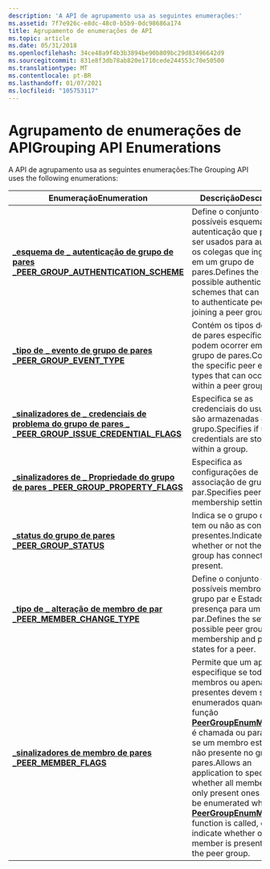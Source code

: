```yaml
---
description: 'A API de agrupamento usa as seguintes enumerações:'
ms.assetid: 7f7e926c-e8dc-48c0-b5b9-0dc98686a174
title: Agrupamento de enumerações de API
ms.topic: article
ms.date: 05/31/2018
ms.openlocfilehash: 34ce48a9f4b3b3894be90b809bc29d83496642d9
ms.sourcegitcommit: 831e8f3db78ab820e1710cede244553c70e50500
ms.translationtype: MT
ms.contentlocale: pt-BR
ms.lasthandoff: 01/07/2021
ms.locfileid: "105753117"
---
```

# <a name="grouping-api-enumerations"></a><span data-ttu-id="e69d9-103">Agrupamento de enumerações de API</span><span class="sxs-lookup"><span data-stu-id="e69d9-103">Grouping API Enumerations</span></span>

<span data-ttu-id="e69d9-104">A API de agrupamento usa as seguintes enumerações:</span><span class="sxs-lookup"><span data-stu-id="e69d9-104">The Grouping API uses the following enumerations:</span></span>



| <span data-ttu-id="e69d9-105">Enumeração</span><span class="sxs-lookup"><span data-stu-id="e69d9-105">Enumeration</span></span>                                                                        | <span data-ttu-id="e69d9-106">Descrição</span><span class="sxs-lookup"><span data-stu-id="e69d9-106">Description</span></span>                                                                                                                                                                                                                                               |
|------------------------------------------------------------------------------------|-----------------------------------------------------------------------------------------------------------------------------------------------------------------------------------------------------------------------------------------------------------|
| [<span data-ttu-id="e69d9-107">**\_esquema de \_ autenticação de grupo de pares \_**</span><span class="sxs-lookup"><span data-stu-id="e69d9-107">**PEER\_GROUP\_AUTHENTICATION\_SCHEME**</span></span>](/windows/desktop/api/P2P/ne-p2p-peer_group_authentication_scheme)    | <span data-ttu-id="e69d9-108">Define o conjunto de possíveis esquemas de autenticação que podem ser usados para autenticar os colegas que ingressam em um grupo de pares.</span><span class="sxs-lookup"><span data-stu-id="e69d9-108">Defines the set of possible authentication schemes that can be used to authenticate peers joining a peer group.</span></span>                                                                                                                                           |
| [<span data-ttu-id="e69d9-109">**\_tipo de \_ evento de grupo de pares \_**</span><span class="sxs-lookup"><span data-stu-id="e69d9-109">**PEER\_GROUP\_EVENT\_TYPE**</span></span>](/windows/desktop/api/P2P/ne-p2p-peer_group_event_type)                          | <span data-ttu-id="e69d9-110">Contém os tipos de evento de pares específicos que podem ocorrer em um grupo de pares.</span><span class="sxs-lookup"><span data-stu-id="e69d9-110">Contains the specific peer event types that can occur within a peer group.</span></span>                                                                                                                                                                                |
| [<span data-ttu-id="e69d9-111">**\_sinalizadores de \_ credenciais de problema do grupo de pares \_ \_**</span><span class="sxs-lookup"><span data-stu-id="e69d9-111">**PEER\_GROUP\_ISSUE\_CREDENTIAL\_FLAGS**</span></span>](/windows/win32/api/p2p/ne-p2p-peer_group_issue_credential_flags) | <span data-ttu-id="e69d9-112">Especifica se as credenciais do usuário são armazenadas em um grupo.</span><span class="sxs-lookup"><span data-stu-id="e69d9-112">Specifies if user credentials are stored within a group.</span></span>                                                                                                                                                                                                  |
| [<span data-ttu-id="e69d9-113">**\_sinalizadores de \_ Propriedade do grupo de pares \_**</span><span class="sxs-lookup"><span data-stu-id="e69d9-113">**PEER\_GROUP\_PROPERTY\_FLAGS**</span></span>](/windows/desktop/api/P2P/ne-p2p-peer_group_property_flags)                  | <span data-ttu-id="e69d9-114">Especifica as configurações de associação de grupo par.</span><span class="sxs-lookup"><span data-stu-id="e69d9-114">Specifies peer group membership settings.</span></span>                                                                                                                                                                                                                 |
| [<span data-ttu-id="e69d9-115">**\_status do grupo de pares \_**</span><span class="sxs-lookup"><span data-stu-id="e69d9-115">**PEER\_GROUP\_STATUS**</span></span>](/windows/desktop/api/P2P/ne-p2p-peer_group_status)                                   | <span data-ttu-id="e69d9-116">Indica se o grupo de pares tem ou não as conexões presentes.</span><span class="sxs-lookup"><span data-stu-id="e69d9-116">Indicates whether or not the peer group has connections present.</span></span>                                                                                                                                                                                          |
| [<span data-ttu-id="e69d9-117">**\_tipo de \_ alteração de membro de par \_**</span><span class="sxs-lookup"><span data-stu-id="e69d9-117">**PEER\_MEMBER\_CHANGE\_TYPE**</span></span>](/windows/desktop/api/P2P/ne-p2p-peer_member_change_type)                      | <span data-ttu-id="e69d9-118">Define o conjunto de possíveis membros de grupo par e Estados de presença para um par.</span><span class="sxs-lookup"><span data-stu-id="e69d9-118">Defines the set of possible peer group membership and presence states for a peer.</span></span>                                                                                                                                                                         |
| [<span data-ttu-id="e69d9-119">**\_sinalizadores de membro de pares \_**</span><span class="sxs-lookup"><span data-stu-id="e69d9-119">**PEER\_MEMBER\_FLAGS**</span></span>](/windows/desktop/api/P2P/ne-p2p-peer_member_flags)                                   | <span data-ttu-id="e69d9-120">Permite que um aplicativo especifique se todos os membros ou apenas os presentes devem ser enumerados quando a função [**PeerGroupEnumMembers**](/windows/desktop/api/P2P/nf-p2p-peergroupenummembers) é chamada ou para indicar se um membro está ou não presente no grupo de pares.</span><span class="sxs-lookup"><span data-stu-id="e69d9-120">Allows an application to specify whether all members or only present ones should be enumerated when the [**PeerGroupEnumMembers**](/windows/desktop/api/P2P/nf-p2p-peergroupenummembers) function is called, or to indicate whether or not a member is present within the peer group.</span></span> |



 

 

 



